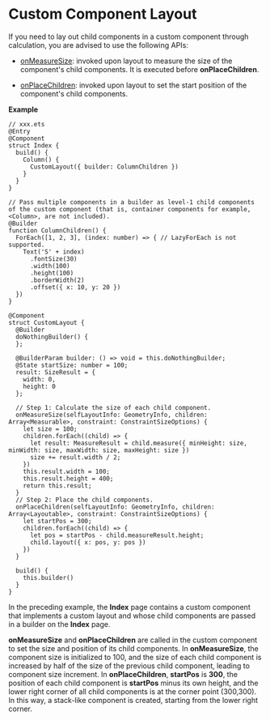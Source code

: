 # Custom Component Layout

If you need to lay out child components in a custom component through calculation, you are advised to use the following APIs:

- [onMeasureSize](../reference/apis-arkui/arkui-ts/ts-custom-component-layout.md#onmeasuresize10): invoked upon layout to measure the size of the component's child components. It is executed before **onPlaceChildren**.

- [onPlaceChildren](../reference/apis-arkui/arkui-ts/ts-custom-component-layout.md#onplacechildren10): invoked upon layout to set the start position of the component's child components.

**Example**

```
// xxx.ets
@Entry
@Component
struct Index {
  build() {
    Column() {
      CustomLayout({ builder: ColumnChildren })
    }
  }
}

// Pass multiple components in a builder as level-1 child components of the custom component (that is, container components for example, <Column>, are not included).
@Builder
function ColumnChildren() {
  ForEach([1, 2, 3], (index: number) => { // LazyForEach is not supported.
    Text('S' + index)
      .fontSize(30)
      .width(100)
      .height(100)
      .borderWidth(2)
      .offset({ x: 10, y: 20 })
  })
}

@Component
struct CustomLayout {
  @Builder
  doNothingBuilder() {
  };

  @BuilderParam builder: () => void = this.doNothingBuilder;
  @State startSize: number = 100;
  result: SizeResult = {
    width: 0,
    height: 0
  };

  // Step 1: Calculate the size of each child component.
  onMeasureSize(selfLayoutInfo: GeometryInfo, children: Array<Measurable>, constraint: ConstraintSizeOptions) {
    let size = 100;
    children.forEach((child) => {
      let result: MeasureResult = child.measure({ minHeight: size, minWidth: size, maxWidth: size, maxHeight: size })
      size += result.width / 2;
    })
    this.result.width = 100;
    this.result.height = 400;
    return this.result;
  }
  // Step 2: Place the child components.
  onPlaceChildren(selfLayoutInfo: GeometryInfo, children: Array<Layoutable>, constraint: ConstraintSizeOptions) {
    let startPos = 300;
    children.forEach((child) => {
      let pos = startPos - child.measureResult.height;
      child.layout({ x: pos, y: pos })
    })
  }

  build() {
    this.builder()
  }
}
```
In the preceding example, the **Index** page contains a custom component that implements a custom layout and whose child components are passed in a builder on the **Index** page.

**onMeasureSize** and **onPlaceChildren** are called in the custom component to set the size and position of its child components. In **onMeasureSize**, the component size is initialized to 100, and the size of each child component is increased by half of the size of the previous child component, leading to component size increment. In **onPlaceChildren**, **startPos** is **300**, the position of each child component is **startPos** minus its own height, and the lower right corner of all child components is at the corner point (300,300). In this way, a stack-like component is created, starting from the lower right corner.
